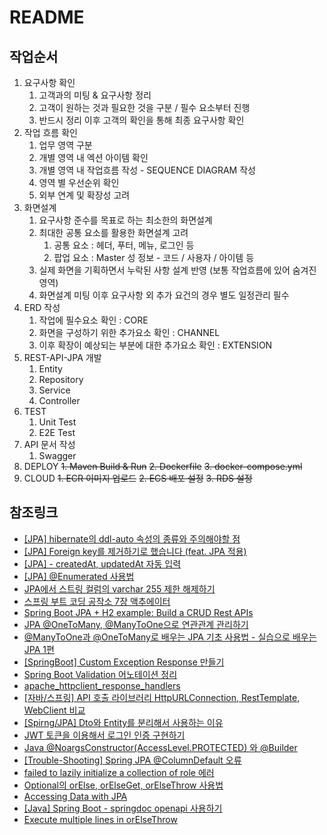 # README

## 작업순서

1. 요구사항 확인
   1. 고객과의 미팅 & 요구사항 정리
   2. 고객이 원하는 것과 필요한 것을 구분 / 필수 요소부터 진행
   3. 반드시 정리 이후 고객의 확인을 통해 최종 요구사항 확인
2. 작업 흐름 확인
   1. 업무 영역 구분
   2. 개별 영역 내 엑션 아이템 확인
   3. 개별 영역 내 작업흐름 작성 - SEQUENCE DIAGRAM 작성
   4. 영역 별 우선순위 확인
   5. 외부 연계 및 확장성 고려
3. 화면설계
   1. 요구사항 준수를 목표로 하는 최소한의 화면설계
   2. 최대한 공통 요소를 활용한 화면설계 고려
      1. 공통 요소 : 헤더, 푸터, 메뉴, 로그인 등
      2. 팝업 요소 : Master 성 정보 - 코드 / 사용자 / 아이템 등
   3. 실제 화면을 기획하면서 누락된 사항 설계 반영 (보통 작업흐름에 있어 숨겨진 영역)
   4. 화면설계 미팅 이후 요구사항 외 추가 요건의 경우 별도 일정관리 필수
4. ERD 작성
   1. 작업에 필수요소 확인 : CORE
   2. 화면을 구성하기 위한 추가요소 확인 : CHANNEL
   3. 이후 확장이 예상되는 부분에 대한 추가요소 확인 : EXTENSION
5. REST-API-JPA 개발
   1. Entity
   2. Repository
   3. Service
   4. Controller
6. TEST
   1. Unit Test
   2. E2E Test
7. API 문서 작성
   1. Swagger
8. DEPLOY
   ~~1. Maven Build & Run~~
   ~~2. Dockerfile~~
   ~~3. docker-compose.yml~~
9. CLOUD
   ~~1. ECR 이미지 업로드~~
   ~~2. ECS 배포 설정~~
   ~~3. RDS 설정~~

## 참조링크

- [[JPA] hibernate의 ddl-auto 속성의 종류와 주의해야할 점](https://colabear754.tistory.com/136)
- [[JPA] Foreign key를 제거하기로 했습니다 (feat. JPA 적용)](https://velog.io/@yrc97/JPA-Foreign-key%EB%A5%BC-%EC%A0%9C%EA%B1%B0%ED%95%98%EA%B8%B0%EB%A1%9C-%ED%96%88%EC%8A%B5%EB%8B%88%EB%8B%A4)
- [[JPA] - createdAt, updatedAt 자동 입력](https://velog.io/@ogu1208/JPA-createdAt-updatedAt-%EC%9E%90%EB%8F%99-%EC%9E%85%EB%A0%A5)
- [[JPA] @Enumerated 사용법](https://lovethefeel.tistory.com/72)
- [JPA에서 스트링 컬럼의 varchar 255 제한 해제하기](https://theleast.tistory.com/42)
- [스프링 부트 코딩 공작소 7장 액추에이터](https://theleast.tistory.com/29)
- [Spring Boot JPA + H2 example: Build a CRUD Rest APIs](https://www.bezkoder.com/spring-boot-jpa-h2-example/)
- [JPA @OneToMany, @ManyToOne으로 연관관계 관리하기](https://velog.io/@goniieee/JPA-OneToMany-ManyToOne%EC%9C%BC%EB%A1%9C-%EC%97%B0%EA%B4%80%EA%B4%80%EA%B3%84-%EA%B4%80%EB%A6%AC%ED%95%98%EA%B8%B0)
- [@ManyToOne과 @OneToMany로 배우는 JPA 기초 사용법 - 실습으로 배우는 JPA 1편](https://stir.tistory.com/158#google_vignette)
- [[SpringBoot] Custom Exception Response 만들기](https://velog.io/@dot2__/SpringBoot-Custom-Exception-Response-%EB%A7%8C%EB%93%A4%EA%B8%B0)
- [Spring Boot Validation 어노테이션 정리](https://devbksheen.tistory.com/entry/Spring-boot-validation-%EC%96%B4%EB%85%B8%ED%85%8C%EC%9D%B4%EC%85%98-%EC%A0%95%EB%A6%AC)
- [apache_httpclient_response_handlers](https://www.tutorialspoint.com/apache_httpclient/apache_httpclient_response_handlers.htm)
- [[자바/스프링] API 호출 라이브러리 HttpURLConnection, RestTemplate, WebClient 비교](https://im-h-t-e-l.tistory.com/89)
- [[Spirng/JPA] Dto와 Entity를 분리해서 사용하는 이유](https://hstory0208.tistory.com/entry/SpirngJPA-Dto%EC%99%80-Entity%EB%A5%BC-%EB%B6%84%EB%A6%AC%ED%95%B4%EC%84%9C-%EC%82%AC%EC%9A%A9%ED%95%98%EB%8A%94-%EC%9D%B4%EC%9C%A0)
- [JWT 토큰을 이용해서 로그인 인증 구현하기](https://dodop-blog.tistory.com/228)
- [Java @NoargsConstructor(AccessLevel.PROTECTED) 와 @Builder](https://cobbybb.tistory.com/14)
- [[Trouble-Shooting] Spring JPA @ColumnDefault 오류](https://jaehee1007.tistory.com/16)
- [failed to lazily initialize a collection of role 에러](https://velog.io/@chocochip/failed-to-lazily-initialize-a-collection-of-role-%EC%97%90%EB%9F%AC)
- [Optional의 orElse, orElseGet, orElseThrow 사용법](https://stir.tistory.com/140)
- [Accessing Data with JPA](https://spring.io/guides/gs/accessing-data-jpa)
- [[Java] Spring Boot - springdoc openapi 사용하기](https://blog.naver.com/seek316/223349824088)
- [Execute multiple lines in orElseThrow](https://stackoverflow.com/questions/68745590/execute-multiple-lines-in-orelsethrow)
